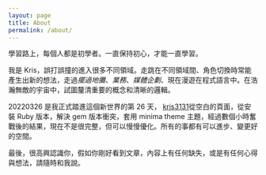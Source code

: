 ```yaml
---
layout: page
title: About
permalink: /about/
---
```


學習路上，每個人都是初學者。一直保持初心，才能一直學習。

我是 Kris，誤打誤撞的進入很多不同領域。走跳在不同領域間、角色切換時常能產生出新的想法，走過*擺過地攤*、_業務_、_媒體企劃_、現在漫遊在程式語言中。在浩瀚無敵的宇宙中，試圖釐清重要的概念和清晰的邏輯。

20220326 是我正式踏進這個新世界的第 26 天， [kris3131][kris3131-io]從空白的頁面，從安裝 Ruby 版本，解決 gem 版本衝突，套用 minima theme 主題，經過數個小時奮戰後的結果，現在不是很完整，但可以慢慢優化。所有的事都有可以進步、變更好的空間。

最後，很高興認識你，假如你剛好看到文章，內容上有任何缺失，或是有任何心得與想法，請隨時和我說。

[kris3131-io]: https://kris3131.github.io/
